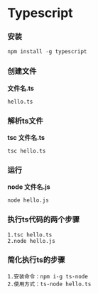 # Typescript

### 安装

```javascript
npm install -g typescript
```

### 创建文件

**文件名.ts**

``` 
hello.ts
```

### 解析ts文件

**tsc 文件名.ts**

```
tsc hello.ts
```

### 运行

**node 文件名.js**

```
node hello.js
```

### 执行ts代码的两个步骤

``` 
1.tsc hello.ts
2.node hello.js
```

### 简化执行ts的步骤

```
1.安装命令：npm i-g ts-node
2.使用方式：ts-node hello.ts
```

